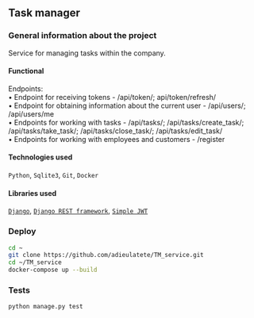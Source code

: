 ## Task manager

### General information about the project
Service for managing tasks within the company.

#### Functional

Endpoints:  
• Endpoint for receiving tokens - /api/token/; api/token/refresh/  
• Endpoint for obtaining information about the current user - /api/users/; /api/users/me  
• Endpoints for working with tasks - /api/tasks/; /api/tasks/create_task/; /api/tasks/take_task/; /api/tasks/close_task/; /api/tasks/edit_task/  
• Endpoints for working with employees and customers - /register

#### Technologies used

`Python`, `Sqlite3`, `Git`, `Docker`

#### Libraries used

[`Django`](https://github.com/django/django),
[`Django REST framework`](https://github.com/encode/django-rest-framework),
[`Simple JWT`](https://github.com/jazzband/djangorestframework-simplejwt)

### Deploy 

```bash
cd ~
git clone https://github.com/adieulatete/TM_service.git
cd ~/TM_service
docker-compose up --build
```

### Tests

```bash
python manage.py test
```
